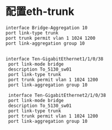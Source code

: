 # 配置eth-trunk
    interface Bridge-Aggregation 10
    port link-type trunk
    port trunk permit vlan 1 1024 1200 
    port link-aggregation group 10
    
    
    interface Ten-GigabitEthernet1/1/0/38
     port link-mode bridge
     description To_5130_sw01
     port link-type trunk
     port trunk permit vlan 1 1024 1200 
     port link-aggregation group 10
     
     interface Ten-GigabitEthernet2/1/0/38
     port link-mode bridge
     description To_5130_sw01
     port link-type trunk
     port trunk permit vlan 1 1024 1200 
     port link-aggregation group 10